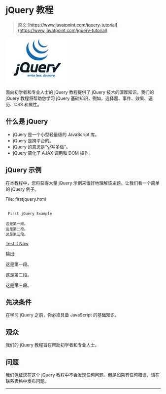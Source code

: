 # jQuery 教程

> 原文:[https://www.javatpoint.com/jquery-tutorial](https://www.javatpoint.com/jquery-tutorial)

![jQuery tutorial](img/5015929bdd58d6d88b72dcbf79e1d08b.png)

面向初学者和专业人士的 jQuery 教程提供了 jQuery 技术的深厚知识。我们的 jQuery 教程将帮助您学习 jQuery 基础知识，例如，选择器、事件、效果、遍历、CSS 和属性。

## 什么是 jQuery

*   jQuery 是一个小型轻量级的 JavaScript 库。
*   jQuery 是跨平台的。
*   jQuery 的意思是“少写多做”。
*   jQuery 简化了 AJAX 调用和 DOM 操作。

## jQuery 示例

在本教程中，您将获得大量 jQuery 示例来很好地理解该主题。让我们看一个简单的 jQuery 例子。

File: firstjquery.html

```

 First jQuery Example

这是第一段。
这是第二段。
这是第三段。

```

[Test it Now](https://www.javatpoint.com/oprweb/test.jsp?filename=jquerytut1)

输出:

这是第一段。

这是第二段。

这是第三段。

## 先决条件

在学习 jQuery 之前，你必须具备 JavaScript 的基础知识。

## 观众

我们的 jQuery 教程旨在帮助初学者和专业人士。

## 问题

我们保证您在这个 jQuery 教程中不会发现任何问题。但是如果有任何错误，请在联系表格中发布问题。

* * *